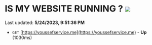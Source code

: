 # IS MY WEBSITE RUNNING ? [![](https://img.shields.io/static/v1?label=Sponsor&message=%E2%9D%A4&logo=GitHub&color=%23fe8e86)](https://github.com/sponsors/Youssef-Lehmam)

Last updated: **5/24/2023, 9:51:36 PM**

- `GET` [https://youssefservice.me](https://youssefservice.me) - **Up** (1030ms)
